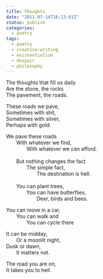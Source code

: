 ```yaml
---
title: Thoughts
date: "2011-07-14T16:13:01Z"
status: publish
categories:
  - poetry
tags:
  - poetry
  - creative-writing
  - existentialism
  - despair
  - philosophy
---
```


The thoughts that fill us daily\
Are the stone, the rocks\
The pavement, the roads.

These roads we pave,\
Sometimes with shit,\
Sometimes with silver,\
Perhaps with gold.

We pave these roads\
  With whatever we find,\
    With whatever we can afford.\
\
  But nothing changes the fact\
    The simple fact,\
      The destination is hell.\
\
  You can plant trees,\
    You can have butterflies,\
      Deer, birds and bees.

You can move in a car,\
  You can walk and\
    You can cycle there

It can be midday,\
  Or a moonlit night,\
Dusk or dawn,\
  It matters not.

The road you are on,\
It takes you to hell.
